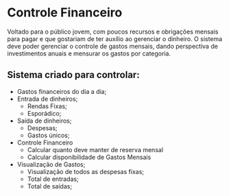 # Controle Financeiro

Voltado para o público jovem, com poucos recursos e obrigações mensais para pagar e que gostariam de ter auxílio ao gerenciar o dinheiro.
O sistema deve poder gerenciar o controle de gastos mensais, dando perspectiva de investimentos anuais e mensurar os gastos por categoria.

## Sistema criado para controlar:

- Gastos financeiros do dia a dia;
- Entrada de dinheiros;
  - Rendas Fixas;
  - Esporádico;
- Saída de dinheiros;
  - Despesas;
  - Gastos únicos;
- Controle Financeiro
  - Calcular quanto deve manter de reserva mensal
  - Calcular disponibilidade de Gastos Mensais
- Visualização de Gastos;
  - Visualização de todos as despesas fixas;
  - Total de entradas;
  - Total de saídas;
